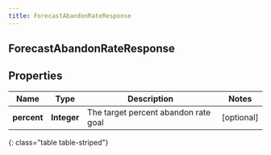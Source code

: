 ```yaml
---
title: ForecastAbandonRateResponse
---
```

## ForecastAbandonRateResponse


## Properties

| Name | Type | Description | Notes |
| ------------ | ------------- | ------------- | ------------- |
| **percent** | <!----><!---->**Integer**<!----> | The target percent abandon rate goal |  [optional] |
{: class="table table-striped"}



